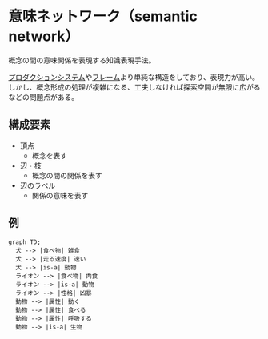 # 意味ネットワーク（semantic network）

概念の間の意味関係を表現する知識表現手法。

[プロダクションシステム](production_system.md)や[フレーム](frame.md)より単純な構造をしており、表現力が高い。
しかし、概念形成の処理が複雑になる、工夫しなければ探索空間が無限に広がるなどの問題点がある。

## 構成要素

* 頂点
  * 概念を表す
* 辺・枝
  * 概念の間の関係を表す
* 辺のラベル
  * 関係の意味を表す

## 例

```mermaid
graph TD;
  犬 --> |食べ物| 雑食
  犬 --> |走る速度| 速い
  犬 --> |is-a| 動物
  ライオン --> |食べ物| 肉食
  ライオン --> |is-a| 動物
  ライオン --> |性格| 凶暴
  動物 --> |属性| 動く
  動物 --> |属性| 食べる
  動物 --> |属性| 呼吸する
  動物 --> |is-a| 生物
```
